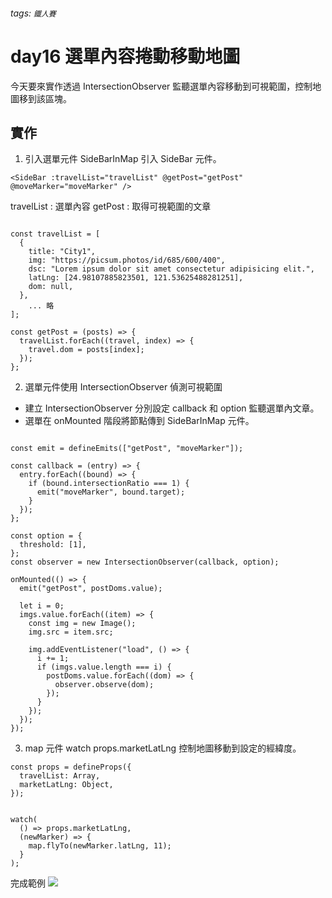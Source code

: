 ###### tags: `鐵人賽`

# day16 選單內容捲動移動地圖

今天要來實作透過 IntersectionObserver 監聽選單內容移動到可視範圍，控制地圖移到該區塊。

## 實作

1. 引入選單元件
   SideBarInMap 引入 SideBar 元件。

```javascript!
<SideBar :travelList="travelList" @getPost="getPost" @moveMarker="moveMarker" />
```

travelList : 選單內容
getPost : 取得可視範圍的文章

```javascript!

const travelList = [
  {
    title: "City1",
    img: "https://picsum.photos/id/685/600/400",
    dsc: "Lorem ipsum dolor sit amet consectetur adipisicing elit.",
    latLng: [24.98107885823501, 121.53625488281251],
    dom: null,
  },
    ... 略
];

const getPost = (posts) => {
  travelList.forEach((travel, index) => {
    travel.dom = posts[index];
  });
};

```

2. 選單元件使用 IntersectionObserver 偵測可視範圍

- 建立 IntersectionObserver 分別設定 callback 和 option 監聽選單內文章。
- 選單在 onMounted 階段將節點傳到 SideBarInMap 元件。

```javascript!

const emit = defineEmits(["getPost", "moveMarker"]);

const callback = (entry) => {
  entry.forEach((bound) => {
    if (bound.intersectionRatio === 1) {
      emit("moveMarker", bound.target);
    }
  });
};

const option = {
  threshold: [1],
};
const observer = new IntersectionObserver(callback, option);

onMounted(() => {
  emit("getPost", postDoms.value);

  let i = 0;
  imgs.value.forEach((item) => {
    const img = new Image();
    img.src = item.src;

    img.addEventListener("load", () => {
      i += 1;
      if (imgs.value.length === i) {
        postDoms.value.forEach((dom) => {
          observer.observe(dom);
        });
      }
    });
  });
});
```

3. map 元件 watch props.marketLatLng 控制地圖移動到設定的經緯度。

```javascript!
const props = defineProps({
  travelList: Array,
  marketLatLng: Object,
});


watch(
  () => props.marketLatLng,
  (newMarker) => {
    map.flyTo(newMarker.latLng, 11);
  }
);

```

完成範例
![](https://i.imgur.com/bmVAabe.jpg)
